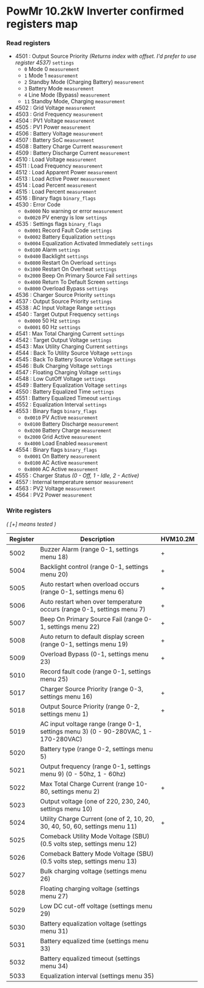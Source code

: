 # PowMr 10.2kW Inverter confirmed registers map

### Read registers
- 4501 : Output Source Priority *(Returns index with offset. I'd prefer to use register 4537)* `settings`
    * `0` Mode 0 `measurement`
    * `1` Mode 1 `measurement`
    * `2` Standby Mode (Charging Battery) `measurement`
    * `3` Battery Mode `measurement`
    * `4` Line Mode (Bypass) `measurement`
    * `11` Standby Mode, Charging `measurement`
- 4502 : Grid Voltage `measurement`
- 4503 : Grid Frequency `measurement`
- 4504 : PV1 Voltage `measurement`
- 4505 : PV1 Power `measurement`
- 4506 : Battery Voltage `measurement`
- 4507 : Battery SoC `measurement`
- 4508 : Battery Charge Current `measurement`
- 4509 : Battery Discharge Current `measurement`
- 4510 : Load Voltage `measurement`
- 4511 : Load Frequency `measurement`
- 4512 : Load Apparent Power `measurement`
- 4513 : Load Active Power `measurement`
- 4514 : Load Percent `measurement`
- 4515 : Load Percent `measurement`
- 4516 : Binary flags `binary_flags`
- 4530 : Error Code
    * `0x0000` No warning or error `measurement`
    * `0x0020` PV energy is low `settings`
- 4535 : Settings flags `binary_flags`
    * `0x0001` Record Fault Code `settings`
    * `0x0002` Battery Equalization `settings`
    * `0x0004` Equalization Activated Immediately `settings`
    * `0x0100` Alarm `settings`
    * `0x0400` Backlight `settings`
    * `0x0800` Restart On Overload `settings`
    * `0x1000` Restart On Overheat `settings`
    * `0x2000` Beep On Primary Source Fail `settings`
    * `0x4000` Return To Default Screen `settings`
    * `0x8000` Overload Bypass `settings`
- 4536 : Charger Source Priority `settings`
- 4537 : Output Source Priority `settings`
- 4538 : AC Input Voltage Range `settings`
- 4540 : Target Output Frequency `settings`
    * `0x0000` 50 Hz `settings`
    * `0x0001` 60 Hz `settings`
- 4541 : Max Total Charging Current `settings`
- 4542 : Target Output Voltage `settings`
- 4543 : Max Utility Charging Current `settings`
- 4544 : Back To Utility Source Voltage `settings`
- 4545 : Back To Battery Source Voltage `settings`
- 4546 : Bulk Charging Voltage `settings`
- 4547 : Floating Charging Voltage `settings`
- 4548 : Low CutOff Voltage `settings`
- 4549 : Battery Equalization Voltage `settings`
- 4550 : Battery Equalized Time `settings`
- 4551 : Battery Equalized Timeout `settings`
- 4552 : Equalization Interval `settings`
- 4553 : Binary flags `binary_flags`
    * `0x0010` PV Active `measurement`
    * `0x0100` Battery Discharge `measurement`
    * `0x0200` Battery Charge `measurement`
    * `0x2000` Grid Active `measurement`
    * `0x4000` Load Enabled `measurement`
- 4554 : Binary flags `binary_flags`
    * `0x0001` On Battery `measurement`
    * `0x0100` AC Active `measurement`
    * `0x8000` AC Active `measurement`
- 4555 : Charger Status *(0 - Off, 1 - Idle, 2 - Active)*
- 4557 : Internal temperature sensor `measurement`
- 4563 : PV2 Voltage `measurement`
- 4564 : PV2 Power `measurement`


### Write registers
*( [+] means tested )*

| Register | Description                                                                         | HVM10.2M |
|----------|-------------------------------------------------------------------------------------|----------|
| 5002     | Buzzer Alarm (range 0-1, settings menu 18)                                          | +        |
| 5004     | Backlight control (range 0-1, settings menu 20)                                     | +        |
| 5005     | Auto restart when overload occurs (range 0-1, settings menu 6)                      | +        |
| 5006     | Auto restart when over temperature occurs (range 0-1, settings menu 7)              | +        |
| 5007     | Beep On Primary Source Fail (range 0-1, settings menu 22)                           | +        |
| 5008     | Auto return to default display screen (range 0-1, settings menu 19)                 | +        |
| 5009     | Overload Bypass (0-1, settings menu 23)                                             | +        |
| 5010     | Record fault code (range 0-1, settings menu 25)                                     |          |
| 5017     | Charger Source Priority (range 0-3, settings menu 16)                               | +        |
| 5018     | Output Source Priority (range 0-2, settings menu 1)                                 | +        |
| 5019     | AC input voltage range (range 0-1, settings menu 3) (0 - 90-280VAC, 1 - 170-280VAC) |          |
| 5020     | Battery type (range 0-2, settings menu 5)                                           |          |
| 5021     | Output frequency (range 0-1, settings menu 9) (0 - 50hz, 1 - 60hz)                  |          |
| 5022     | Max Total Charge Current (range 10-80, settings menu 2)                             | +        |
| 5023     | Output voltage (one of 220, 230, 240, settings menu 10)                             |          |
| 5024     | Utility Charge Current (one of 2, 10, 20, 30, 40, 50, 60, settings menu 11)         | +        |
| 5025     | Comeback Utility Mode Voltage (SBU) (0.5 volts step, settings menu 12)              |          |
| 5026     | Comeback Battery Mode Voltage (SBU) (0.5 volts step, settings menu 13)              |          |
| 5027     | Bulk charging voltage (settings menu 26)                                            |          |
| 5028     | Floating charging voltage (settings menu 27)                                        |          |
| 5029     | Low DC cut-off voltage (settings menu 29)                                           |          |
| 5030     | Battery equalization voltage (settings menu 31)                                     |          |
| 5031     | Battery equalized time (settings menu 33)                                           |          |
| 5032     | Battery equalized timeout (settings menu 34)                                        |          |
| 5033     | Equalization interval (settings menu 35)                                            |          |

